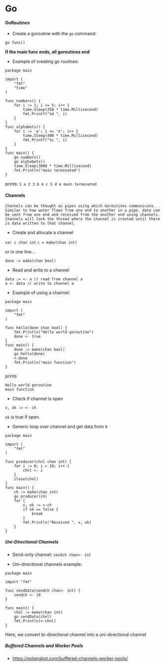 # Go

#### GoRoutines

* Create a goroutine with the `go` command:

`go func()`

**If the main func ends, all goroutines end**

* Example of creating go routines:
```
package main

import (  
    "fmt"
    "time"
)

func numbers() {  
    for i := 1; i <= 5; i++ {
        time.Sleep(250 * time.Millisecond)
        fmt.Printf("%d ", i)
    }
}
func alphabets() {  
    for i := 'a'; i <= 'e'; i++ {
        time.Sleep(400 * time.Millisecond)
        fmt.Printf("%c ", i)
    }
}
func main() {  
    go numbers()
    go alphabets()
    time.Sleep(3000 * time.Millisecond)
    fmt.Println("main terminated")
}
```

prints: `1 a 2 3 b 4 c 5 d e main terminated`

#### Channels 
```
Channels can be thought as pipes using which Goroutines communicate. Similar to how water flows from one end to another in a pipe, data can be sent from one end and received from the another end using channels.
Channels will lock the thread where the channel is created until there is data written to that channel.
```

* Create and allocate a channel 

`var c chan int`
`c = make(chan int)`

or in one line...

`done := make(chan bool)`

* Read and write to a channel
```
data := <- a // read from channel a  
a <- data // write to channel a
```

* Example of using a channel:
```
package main

import (  
    "fmt"
)

func hello(done chan bool) {  
    fmt.Println("Hello world goroutine")
    done <- true
}
func main() {  
    done := make(chan bool)
    go hello(done)
    <-done
    fmt.Println("main function")
}
```
prints 
```
Hello world goroutine  
main function  
```

* Check if channel is open

`v, ok := <- ch`

`ok` is true if open.

* Generic loop over channel and get data from it
```
package main

import (  
    "fmt"
)

func producer(chnl chan int) {  
    for i := 0; i < 10; i++ {
        chnl <- i
    }
    close(chnl)
}
func main() {  
    ch := make(chan int)
    go producer(ch)
    for {
        v, ok := <-ch
        if ok == false {
            break
        }
        fmt.Println("Received ", v, ok)
    }
}
```


##### Uni-Directional Channels

* Send-only channel: `sendch chan<- int`

* Uni-directional channels example:
```
package main

import "fmt"

func sendData(sendch chan<- int) {  
    sendch <- 10
}

func main() {  
    chnl := make(chan int)
    go sendData(chnl)
    fmt.Println(<-chnl)
}
```

Here, we convert bi-directional channel into a uni-directional channel

##### Buffered Channels and Worker Pools

* https://golangbot.com/buffered-channels-worker-pools/
